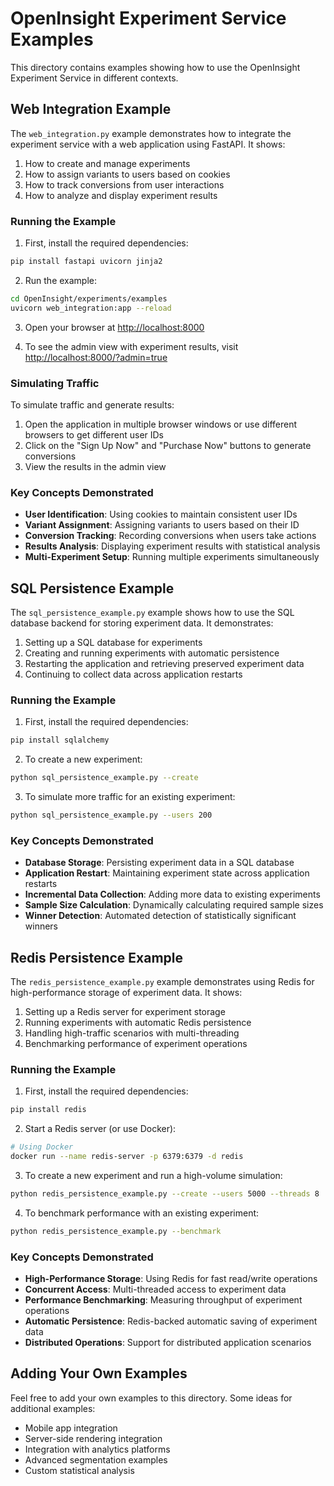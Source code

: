 # OpenInsight Experiment Service Examples

This directory contains examples showing how to use the OpenInsight Experiment Service in different contexts.

## Web Integration Example

The `web_integration.py` example demonstrates how to integrate the experiment service with a web application using FastAPI. It shows:

1. How to create and manage experiments
2. How to assign variants to users based on cookies
3. How to track conversions from user interactions
4. How to analyze and display experiment results

### Running the Example

1. First, install the required dependencies:

```bash
pip install fastapi uvicorn jinja2
```

2. Run the example:

```bash
cd OpenInsight/experiments/examples
uvicorn web_integration:app --reload
```

3. Open your browser at [http://localhost:8000](http://localhost:8000)

4. To see the admin view with experiment results, visit [http://localhost:8000/?admin=true](http://localhost:8000/?admin=true)

### Simulating Traffic

To simulate traffic and generate results:

1. Open the application in multiple browser windows or use different browsers to get different user IDs
2. Click on the "Sign Up Now" and "Purchase Now" buttons to generate conversions
3. View the results in the admin view

### Key Concepts Demonstrated

- **User Identification**: Using cookies to maintain consistent user IDs
- **Variant Assignment**: Assigning variants to users based on their ID
- **Conversion Tracking**: Recording conversions when users take actions
- **Results Analysis**: Displaying experiment results with statistical analysis
- **Multi-Experiment Setup**: Running multiple experiments simultaneously

## SQL Persistence Example

The `sql_persistence_example.py` example shows how to use the SQL database backend for storing experiment data. It demonstrates:

1. Setting up a SQL database for experiments
2. Creating and running experiments with automatic persistence
3. Restarting the application and retrieving preserved experiment data
4. Continuing to collect data across application restarts

### Running the Example

1. First, install the required dependencies:

```bash
pip install sqlalchemy
```

2. To create a new experiment:

```bash
python sql_persistence_example.py --create
```

3. To simulate more traffic for an existing experiment:

```bash
python sql_persistence_example.py --users 200
```

### Key Concepts Demonstrated

- **Database Storage**: Persisting experiment data in a SQL database
- **Application Restart**: Maintaining experiment state across application restarts
- **Incremental Data Collection**: Adding more data to existing experiments
- **Sample Size Calculation**: Dynamically calculating required sample sizes
- **Winner Detection**: Automated detection of statistically significant winners

## Redis Persistence Example

The `redis_persistence_example.py` example demonstrates using Redis for high-performance storage of experiment data. It shows:

1. Setting up a Redis server for experiment storage
2. Running experiments with automatic Redis persistence
3. Handling high-traffic scenarios with multi-threading
4. Benchmarking performance of experiment operations

### Running the Example

1. First, install the required dependencies:

```bash
pip install redis
```

2. Start a Redis server (or use Docker):

```bash
# Using Docker
docker run --name redis-server -p 6379:6379 -d redis
```

3. To create a new experiment and run a high-volume simulation:

```bash
python redis_persistence_example.py --create --users 5000 --threads 8
```

4. To benchmark performance with an existing experiment:

```bash
python redis_persistence_example.py --benchmark
```

### Key Concepts Demonstrated

- **High-Performance Storage**: Using Redis for fast read/write operations
- **Concurrent Access**: Multi-threaded access to experiment data
- **Performance Benchmarking**: Measuring throughput of experiment operations
- **Automatic Persistence**: Redis-backed automatic saving of experiment data
- **Distributed Operations**: Support for distributed application scenarios

## Adding Your Own Examples

Feel free to add your own examples to this directory. Some ideas for additional examples:

- Mobile app integration
- Server-side rendering integration
- Integration with analytics platforms
- Advanced segmentation examples
- Custom statistical analysis 